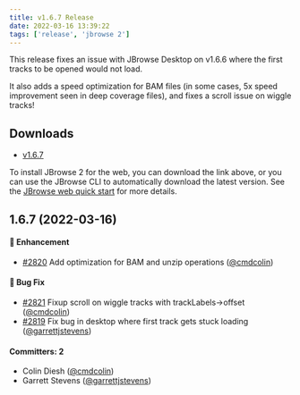 ```yaml
---
title: v1.6.7 Release
date: 2022-03-16 13:39:22
tags: ['release', 'jbrowse 2']
---
```


This release fixes an issue with JBrowse Desktop on v1.6.6 where the first
tracks to be opened would not load.

It also adds a speed optimization for BAM files (in some cases, 5x speed
improvement seen in deep coverage files), and fixes a scroll issue on wiggle
tracks!

## Downloads

- [v1.6.7](https://github.com/GMOD/jbrowse-components/releases/tag/v1.6.7)

To install JBrowse 2 for the web, you can download the link above, or you can
use the JBrowse CLI to automatically download the latest version. See the
[JBrowse web quick start](https://jbrowse.org/jb2/docs/quickstart_web) for more
details.

## 1.6.7 (2022-03-16)

#### :rocket: Enhancement

- [#2820](https://github.com/GMOD/jbrowse-components/pull/2820) Add optimization
  for BAM and unzip operations ([@cmdcolin](https://github.com/cmdcolin))

#### :bug: Bug Fix

- [#2821](https://github.com/GMOD/jbrowse-components/pull/2821) Fixup scroll on
  wiggle tracks with trackLabels->offset
  ([@cmdcolin](https://github.com/cmdcolin))
- [#2819](https://github.com/GMOD/jbrowse-components/pull/2819) Fix bug in
  desktop where first track gets stuck loading
  ([@garrettjstevens](https://github.com/garrettjstevens))

#### Committers: 2

- Colin Diesh ([@cmdcolin](https://github.com/cmdcolin))
- Garrett Stevens ([@garrettjstevens](https://github.com/garrettjstevens))
